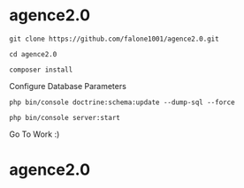 agence2.0
=========
`git clone https://github.com/falone1001/agence2.0.git`

`cd agence2.0`

`composer install`

Configure Database Parameters 

`php bin/console doctrine:schema:update --dump-sql --force`

`php bin/console server:start`

Go To Work :)
# agence2.0
